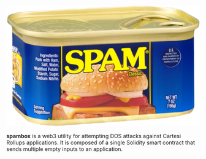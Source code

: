 ![A can of spam](spam.png)

**spambox** is a web3 utility for attempting DOS attacks against Cartesi Rollups applications.
It is composed of a single Solidity smart contract that sends multiple empty inputs to an application.
